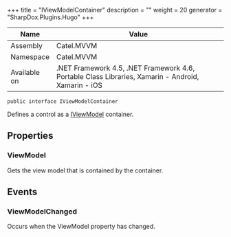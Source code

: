 

+++
title = "IViewModelContainer" 
description = ""
weight = 20
generator = "SharpDox.Plugins.Hugo"
+++

Name|Value
---|---
Assembly|Catel.MVVM
Namespace|Catel.MVVM
Available on|.NET Framework 4.5, .NET Framework 4.6, Portable Class Libraries, Xamarin - Android, Xamarin - iOS

```
public interface IViewModelContainer
```

Defines a control as a [IViewModel](#) container.

## Properties

### ViewModel

Gets the view model that is contained by the container.

## Events

### ViewModelChanged

Occurs when the ViewModel property has changed.

